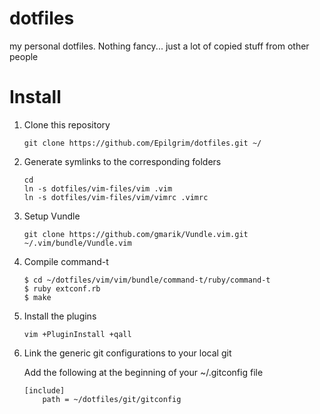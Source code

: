 dotfiles
========

my personal dotfiles. Nothing fancy... just a lot of copied stuff from other
people

Install
=======

1. Clone this repository

    ```
    git clone https://github.com/Epilgrim/dotfiles.git ~/
    ```

2. Generate symlinks to the corresponding folders

    ```
    cd
    ln -s dotfiles/vim-files/vim .vim
    ln -s dotfiles/vim-files/vim/vimrc .vimrc
    ```

3. Setup Vundle

    ```
    git clone https://github.com/gmarik/Vundle.vim.git ~/.vim/bundle/Vundle.vim
    ```

4. Compile command-t

    ```
    $ cd ~/dotfiles/vim/vim/bundle/command-t/ruby/command-t
    $ ruby extconf.rb
    $ make
    ```

5. Install the plugins

    ```
    vim +PluginInstall +qall
    ```

6. Link the generic git configurations to your local git

   Add the following at the beginning of your ~/.gitconfig file

    ```
    [include]
        path = ~/dotfiles/git/gitconfig
    ```

